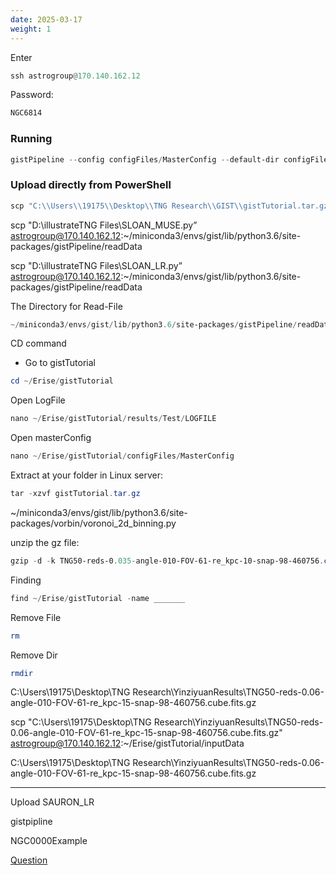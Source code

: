 ```yaml
---
date: 2025-03-17
weight: 1
---
```

Enter

```python
ssh astrogroup@170.140.162.12
```

Password: 

```powershell
NGC6814
```

### **Running**

```powershell
gistPipeline --config configFiles/MasterConfig --default-dir configFiles/defaultDir
```

### Upload directly from PowerShell

```powershell
scp "C:\\Users\\19175\\Desktop\\TNG Research\\GIST\\gistTutorial.tar.gz" astrogroup@170.140.162.12:~/Erise/
```

scp "D:\illustrateTNG Files\SLOAN_MUSE.py” [astrogroup@170.140.162.12](mailto:astrogroup@170.140.162.12):~/miniconda3/envs/gist/lib/python3.6/site-packages/gistPipeline/readData

scp "D:\illustrateTNG Files\SLOAN_LR.py” [astrogroup@170.140.162.12](mailto:astrogroup@170.140.162.12):~/miniconda3/envs/gist/lib/python3.6/site-packages/gistPipeline/readData

The Directory for Read-File

```powershell
~/miniconda3/envs/gist/lib/python3.6/site-packages/gistPipeline/readData
```

CD command

- Go to gistTutorial

```powershell
cd ~/Erise/gistTutorial
```


Open LogFile

```powershell
nano ~/Erise/gistTutorial/results/Test/LOGFILE
```

Open masterConfig

```powershell
nano ~/Erise/gistTutorial/configFiles/MasterConfig
```

Extract at your folder in Linux server:

```powershell
tar -xzvf gistTutorial.tar.gz
```

~/miniconda3/envs/gist/lib/python3.6/site-packages/vorbin/voronoi_2d_binning.py

unzip the gz file:

```powershell
gzip -d -k TNG50-reds-0.035-angle-010-FOV-61-re_kpc-10-snap-98-460756.cube.fits.gz
```

Finding

```python
find ~/Erise/gistTutorial -name _______
```

Remove File

```powershell
rm
```

Remove Dir

```powershell
rmdir
```

C:\Users\19175\Desktop\TNG Research\YinziyuanResults\TNG50-reds-0.06-angle-010-FOV-61-re_kpc-15-snap-98-460756.cube.fits.gz

scp "C:\Users\19175\Desktop\TNG Research\YinziyuanResults\TNG50-reds-0.06-angle-010-FOV-61-re_kpc-15-snap-98-460756.cube.fits.gz" [astrogroup@170.140.162.12](mailto:astrogroup@170.140.162.12):~/Erise/gistTutorial/inputData

C:\Users\19175\Desktop\TNG Research\YinziyuanResults\TNG50-reds-0.06-angle-010-FOV-61-re_kpc-15-snap-98-460756.cube.fits.gz

---

Upload SAURON_LR

gistpipline

NGC0000Example

[Question](https://www.notion.so/Question-19c1ca1b1bf980a18f7ce73717a48065?pvs=21)